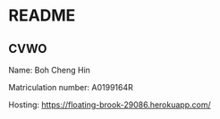 # README
## CVWO
Name: Boh Cheng Hin

Matriculation number: A0199164R

Hosting: https://floating-brook-29086.herokuapp.com/
